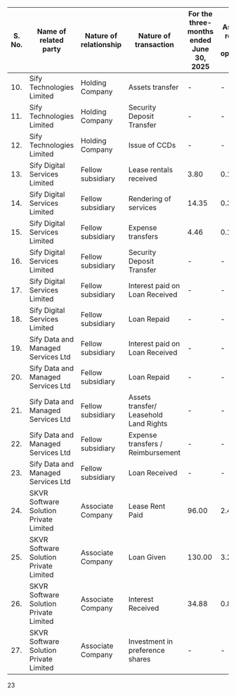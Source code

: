 <table><thead><tr><th>S. No.</th><th>Name of related party</th><th>Nature of relationship</th><th>Nature of transaction</th><th>For the three-months ended June 30, 2025</th><th>As a % of revenue from operations</th><th>For the year ended March 31, 2025</th><th>As a % of revenue from operations</th><th>For the year ended March 31, 2024</th><th>As a % of revenue from operations</th><th>For the year ended March 31, 2023</th><th>As a % of revenue from operations</th></tr></thead><tbody><tr><td>10.</td><td>Sify Technologies Limited</td><td>Holding Company</td><td>Assets transfer</td><td>-</td><td>-</td><td>3.89</td><td>0.03%</td><td>0.49</td><td>0.00%</td><td>3.46</td><td>0.03%</td></tr><tr><td>11.</td><td>Sify Technologies Limited</td><td>Holding Company</td><td>Security Deposit Transfer</td><td>-</td><td>-</td><td>-</td><td>-</td><td>0.96</td><td>0.01%</td><td>36.00</td><td>0.35%</td></tr><tr><td>12.</td><td>Sify Technologies Limited</td><td>Holding Company</td><td>Issue of CCDs</td><td>-</td><td>-</td><td>-</td><td>-</td><td>-</td><td>-</td><td>1,225.00</td><td>11.99%</td></tr><tr><td>13.</td><td>Sify Digital Services Limited</td><td>Fellow subsidiary</td><td>Lease rentals received</td><td>3.80</td><td>0.10%</td><td>13.20</td><td>0.09%</td><td>13.20</td><td>0.12%</td><td>13.20</td><td>0.13%</td></tr><tr><td>14.</td><td>Sify Digital Services Limited</td><td>Fellow subsidiary</td><td>Rendering of services</td><td>14.35</td><td>0.36%</td><td>57.42</td><td>0.40%</td><td>57.40</td><td>0.52%</td><td>57.42</td><td>0.56%</td></tr><tr><td>15.</td><td>Sify Digital Services Limited</td><td>Fellow subsidiary</td><td>Expense transfers</td><td>4.46</td><td>0.11%</td><td>14.59</td><td>0.10%</td><td>13.20</td><td>0.12%</td><td>0.99</td><td>0.01%</td></tr><tr><td>16.</td><td>Sify Digital Services Limited</td><td>Fellow subsidiary</td><td>Security Deposit Transfer</td><td>-</td><td>-</td><td>-</td><td>-</td><td>1.30</td><td>0.01%</td><td>-</td><td>-</td></tr><tr><td>17.</td><td>Sify Digital Services Limited</td><td>Fellow subsidiary</td><td>Interest paid on Loan Received</td><td>-</td><td>-</td><td>-</td><td>-</td><td>-</td><td>-</td><td>4.89</td><td>0.05%</td></tr><tr><td>18.</td><td>Sify Digital Services Limited</td><td>Fellow subsidiary</td><td>Loan Repaid</td><td>-</td><td>-</td><td>-</td><td>-</td><td>-</td><td>-</td><td>9.50</td><td>0.09%</td></tr><tr><td>19.</td><td>Sify Data and Managed Services Ltd</td><td>Fellow subsidiary</td><td>Interest paid on Loan Received</td><td>-</td><td>-</td><td>6.06</td><td>0.04%</td><td>6.41</td><td>0.06%</td><td>1.80</td><td>0.02%</td></tr><tr><td>20.</td><td>Sify Data and Managed Services Ltd</td><td>Fellow subsidiary</td><td>Loan Repaid</td><td>-</td><td>-</td><td>90.00</td><td>0.63%</td><td>-</td><td>-</td><td>-</td><td>-</td></tr><tr><td>21.</td><td>Sify Data and Managed Services Ltd</td><td>Fellow subsidiary</td><td>Assets transfer/ Leasehold Land Rights</td><td>-</td><td>-</td><td>108.53</td><td>0.76%</td><td>-</td><td>-</td><td>264.83</td><td>2.59%</td></tr><tr><td>22.</td><td>Sify Data and Managed Services Ltd</td><td>Fellow subsidiary</td><td>Expense transfers / Reimbursement</td><td>-</td><td>-</td><td>-</td><td>-</td><td>-</td><td>-</td><td>0.65</td><td>0.01%</td></tr><tr><td>23.</td><td>Sify Data and Managed Services Ltd</td><td>Fellow subsidiary</td><td>Loan Received</td><td>-</td><td>-</td><td>-</td><td>-</td><td>-</td><td>-</td><td>100.00</td><td>0.98%</td></tr><tr><td>24.</td><td>SKVR Software Solution Private Limited</td><td>Associate Company</td><td>Lease Rent Paid</td><td>96.00</td><td>2.41%</td><td>19.95</td><td>0.14%</td><td>-</td><td>-</td><td>-</td><td>-</td></tr><tr><td>25.</td><td>SKVR Software Solution Private Limited</td><td>Associate Company</td><td>Loan Given</td><td>130.00</td><td>3.26%</td><td>1570.00</td><td>10.99%</td><td>-</td><td>-</td><td>-</td><td>-</td></tr><tr><td>26.</td><td>SKVR Software Solution Private Limited</td><td>Associate Company</td><td>Interest Received</td><td>34.88</td><td>0.88%</td><td>11.10</td><td>0.08%</td><td>-</td><td>-</td><td>-</td><td>-</td></tr><tr><td>27.</td><td>SKVR Software Solution Private Limited</td><td>Associate Company</td><td>Investment in preference shares</td><td>-</td><td>-</td><td>990.00</td><td>6.93%</td><td>500.00</td><td>4.49%</td><td>-</td><td>-</td></tr></tbody></table>

23